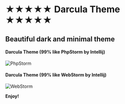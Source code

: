 # ★★★★★ Darcula Theme ★★★★★

## Beautiful dark and minimal theme

#### Darcula Theme (99% like **PhpStorm** by Intellij)
![PhpStorm](https://raw.githubusercontent.com/sldobri/darcula-5-stars/master/images/darcula-phpstorm.png)

#### Darcula Theme (99% like **WebStorm** by Intellij)
![WebStorm](https://raw.githubusercontent.com/sldobri/darcula-5-stars/master/images/darcula-webstorm.png)

**Enjoy!**
